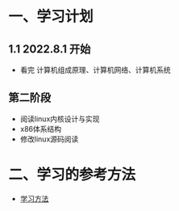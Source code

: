 # 一、学习计划

## 1.1 2022.8.1 开始

- 看完 计算机组成原理、计算机网络、计算机系统

## 第二阶段

- 阅读linux内核设计与实现
- x86体系结构
- 修改linux源码阅读

# 二、学习的参考方法

- [学习方法](https://www.zhihu.com/question/354025402/answer/881788476)